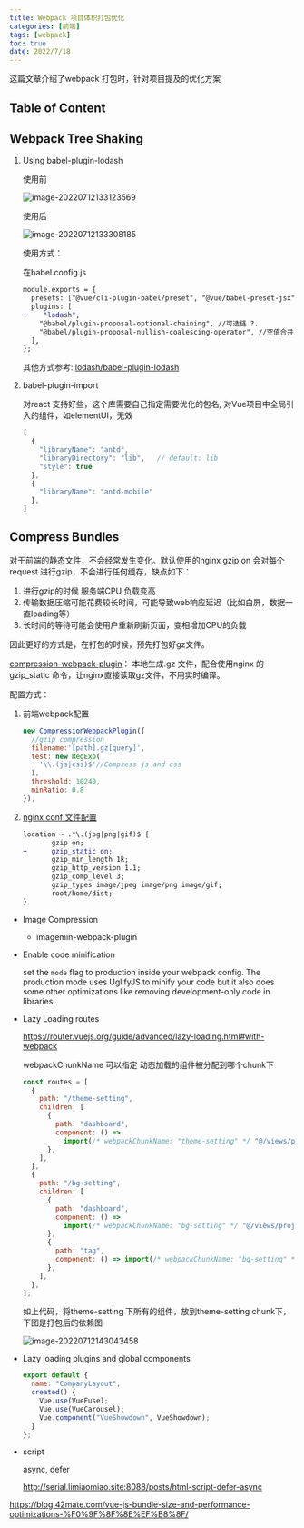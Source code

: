 ```yaml
---
title: Webpack 项目体积打包优化
categories: [前端]
tags: [webpack]
toc: true
date: 2022/7/18
---
```


这篇文章介绍了webpack 打包时，针对项目提及的优化方案

<!-- more -->



## Table of Content



## Webpack Tree Shaking

1. Using babel-plugin-lodash

   使用前

   ![image-20220712133123569](http://serial.limiaomiao.site:8089/public/uploads/image-20220712133123569.png)

   使用后

   ![image-20220712133308185](http://serial.limiaomiao.site:8089/public/uploads/image-20220712133308185.png)

   使用方式：

   在babel.config.js

   ```diff
   module.exports = {
     presets: ["@vue/cli-plugin-babel/preset", "@vue/babel-preset-jsx"],
     plugins: [
   +    "lodash",
       "@babel/plugin-proposal-optional-chaining", //可选链 ?.
       "@babel/plugin-proposal-nullish-coalescing-operator", //空值合并 ??
     ],
   };
   ```

   其他方式参考: [lodash/babel-plugin-lodash](https://github.com/lodash/babel-plugin-lodash#usage)

2. babel-plugin-import

   对react 支持好些，这个库需要自己指定需要优化的包名, 对Vue项目中全局引入的组件，如elementUI，无效

   ```js
   [
     {
       "libraryName": "antd",
       "libraryDirectory": "lib",   // default: lib
       "style": true
     },
     {
       "libraryName": "antd-mobile"
     },
   ]
   ```

   

## Compress Bundles

对于前端的静态文件，不会经常发生变化。默认使用的nginx gzip on 会对每个request 进行gzip，不会进行任何缓存，缺点如下：

1. 进行gzip的时候 服务端CPU 负载变高
2. 传输数据压缩可能花费较长时间，可能导致web响应延迟（比如白屏，数据一直loading等）
3. 长时间的等待可能会使用户重新刷新页面，变相增加CPU的负载

因此更好的方式是，在打包的时候，预先打包好gz文件。

[compression-webpack-plugin](https://www.npmjs.com/package/compression-webpack-plugin)： 本地生成.gz 文件，配合使用nginx 的 gzip_static 命令，让nginx直接读取gz文件，不用实时编译。

配置方式：

1. 前端webpack配置

   ```js
   new CompressionWebpackPlugin({
     //gzip compression
     filename:'[path].gz[query]',
     test: new RegExp(
       '\\.(js|css)$'//Compress js and css
     ),
     threshold: 10240,
     minRatio: 0.8
   }),
   ```

2. [nginx conf 文件配置](http://nginx.org/en/docs/http/ngx_http_gzip_static_module.html)

   ```diff
   location ~ .*\.(jpg|png|gif)$ {
          gzip on;
   +      gzip_static on;
          gzip_min_length 1k;
          gzip_http_version 1.1;
          gzip_comp_level 3;
          gzip_types image/jpeg image/png image/gif;
          root/home/dist;
   }
   
   ```

+ Image Compression 

  + imagemin-webpack-plugin

+ Enable code minification

  set the `mode` flag to production inside your webpack config. The production mode uses UglifyJS to minify your code but it also does some other optimizations like removing development-only code in libraries. 

+ Lazy Loading routes

  https://router.vuejs.org/guide/advanced/lazy-loading.html#with-webpack

  webpackChunkName 可以指定 动态加载的组件被分配到哪个chunk下

  ```js
  const routes = [
    {
      path: "/theme-setting",
      children: [
        {
          path: "dashboard",
          component: () =>
            import(/* webpackChunkName: "theme-setting" */ "@/views/project/comprehensive/project-settings.vue"),
        },
      ],
    },
    {
      path: "/bg-setting",
      children: [
        {
          path: "dashboard",
          component: () =>
            import(/* webpackChunkName: "bg-setting" */ "@/views/project/comprehensive/reproduction.vue"),
        },
        {
          path: "tag",
          component: () => import(/* webpackChunkName: "bg-setting" */ "@/views/project/comprehensive/tag.vue"),
        },
      ],
    },
  ];
  ```

  如上代码，将theme-setting 下所有的组件，放到theme-setting chunk下，下图是打包后的依赖图

  ![image-20220712143043458](http://serial.limiaomiao.site:8089/public/uploads/image-20220712143043458.png)

+ Lazy loading plugins and global components

  ```js
  export default {
    name: "CompanyLayout",
    created() {
      Vue.use(VueFuse);
      Vue.use(VueCarousel);
      Vue.component("VueShowdown", VueShowdown);
    }
  };
  ```

+ script

  async, defer

  http://serial.limiaomiao.site:8088/posts/html-script-defer-async

https://blog.42mate.com/vue-js-bundle-size-and-performance-optimizations-%F0%9F%8F%8E%EF%B8%8F/


